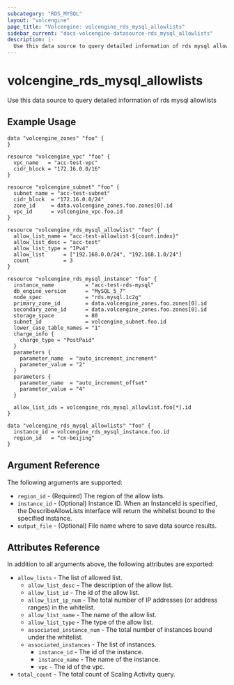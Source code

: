 ```yaml
---
subcategory: "RDS_MYSQL"
layout: "volcengine"
page_title: "Volcengine: volcengine_rds_mysql_allowlists"
sidebar_current: "docs-volcengine-datasource-rds_mysql_allowlists"
description: |-
  Use this data source to query detailed information of rds mysql allowlists
---
```

# volcengine_rds_mysql_allowlists
Use this data source to query detailed information of rds mysql allowlists
## Example Usage
```hcl
data "volcengine_zones" "foo" {
}

resource "volcengine_vpc" "foo" {
  vpc_name   = "acc-test-vpc"
  cidr_block = "172.16.0.0/16"
}

resource "volcengine_subnet" "foo" {
  subnet_name = "acc-test-subnet"
  cidr_block  = "172.16.0.0/24"
  zone_id     = data.volcengine_zones.foo.zones[0].id
  vpc_id      = volcengine_vpc.foo.id
}

resource "volcengine_rds_mysql_allowlist" "foo" {
  allow_list_name = "acc-test-allowlist-${count.index}"
  allow_list_desc = "acc-test"
  allow_list_type = "IPv4"
  allow_list      = ["192.168.0.0/24", "192.168.1.0/24"]
  count           = 3
}

resource "volcengine_rds_mysql_instance" "foo" {
  instance_name          = "acc-test-rds-mysql"
  db_engine_version      = "MySQL_5_7"
  node_spec              = "rds.mysql.1c2g"
  primary_zone_id        = data.volcengine_zones.foo.zones[0].id
  secondary_zone_id      = data.volcengine_zones.foo.zones[0].id
  storage_space          = 80
  subnet_id              = volcengine_subnet.foo.id
  lower_case_table_names = "1"
  charge_info {
    charge_type = "PostPaid"
  }
  parameters {
    parameter_name  = "auto_increment_increment"
    parameter_value = "2"
  }
  parameters {
    parameter_name  = "auto_increment_offset"
    parameter_value = "4"
  }

  allow_list_ids = volcengine_rds_mysql_allowlist.foo[*].id
}

data "volcengine_rds_mysql_allowlists" "foo" {
  instance_id = volcengine_rds_mysql_instance.foo.id
  region_id   = "cn-beijing"
}
```
## Argument Reference
The following arguments are supported:
* `region_id` - (Required) The region of the allow lists.
* `instance_id` - (Optional) Instance ID. When an InstanceId is specified, the DescribeAllowLists interface will return the whitelist bound to the specified instance.
* `output_file` - (Optional) File name where to save data source results.

## Attributes Reference
In addition to all arguments above, the following attributes are exported:
* `allow_lists` - The list of allowed list.
    * `allow_list_desc` - The description of the allow list.
    * `allow_list_id` - The id of the allow list.
    * `allow_list_ip_num` - The total number of IP addresses (or address ranges) in the whitelist.
    * `allow_list_name` - The name of the allow list.
    * `allow_list_type` - The type of the allow list.
    * `associated_instance_num` - The total number of instances bound under the whitelist.
    * `associated_instances` - The list of instances.
        * `instance_id` - The id of the instance.
        * `instance_name` - The name of the instance.
        * `vpc` - The id of the vpc.
* `total_count` - The total count of Scaling Activity query.


